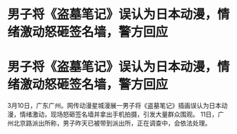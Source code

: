 # 男子将《盗墓笔记》误认为日本动漫，情绪激动怒砸签名墙，警方回应

# 男子将《盗墓笔记》误认为日本动漫，情绪激动怒砸签名墙，警方回应

3月10日，广东广州。网传动漫星城漫展一男子将《盗墓笔记》插画误认为日本动漫，情绪激动，现场怒砸签名墙并拿出手机拍摄，引发大量群众围观。
11日，广州北京路派出所称，男子昨天已被带到派出所，正在调查中，会依法处理。

